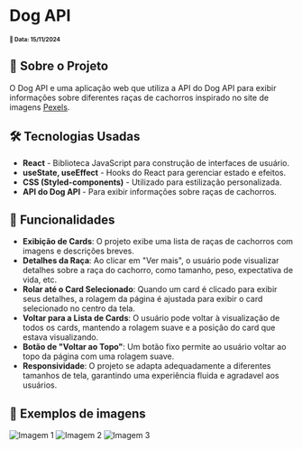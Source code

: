 # Dog API 
<h2 style="font-size: 10px"> 📅 Data: 15/11/2024</h2>

## 📝 Sobre o Projeto

O Dog API e uma aplicação web que utiliza a API do Dog API para exibir informações sobre diferentes raças de cachorros inspirado no site de imagens <a href="https://www.pexels.com/pt-br/" target="_blank">Pexels</a>.


## 🛠️ Tecnologias Usadas

- **React** - Biblioteca JavaScript para construção de interfaces de usuário.
- **useState, useEffect** - Hooks do React para gerenciar estado e efeitos.
- **CSS (Styled-components)** - Utilizado para estilização personalizada.
- **API do Dog API** - Para exibir informações sobre raças de cachorros.

## 🚀 Funcionalidades

- **Exibição de Cards**: O projeto exibe uma lista de raças de cachorros com imagens e descrições breves.
- **Detalhes da Raça**: Ao clicar em "Ver mais", o usuário pode visualizar detalhes sobre a raça do cachorro, como tamanho, peso, expectativa de vida, etc.
- **Rolar até o Card Selecionado**: Quando um card é clicado para exibir seus detalhes, a rolagem da página é ajustada para exibir o card selecionado no centro da tela.
- **Voltar para a Lista de Cards**: O usuário pode voltar à visualização de todos os cards, mantendo a rolagem suave e a posição do card que estava visualizando.
- **Botão de "Voltar ao Topo"**: Um botão fixo permite ao usuário voltar ao topo da página com uma rolagem suave.
- **Responsividade**: O projeto se adapta adequadamente a diferentes tamanhos de tela, garantindo uma experiência fluida e agradavel aos usuários.

## 📸 Exemplos de imagens

![Imagem 1](https://github.com/user-attachments/assets/cf0d4091-d109-4638-8c3b-987210d842e9)
![Imagem 2](https://github.com/user-attachments/assets/c239f9b8-c172-4888-91e5-bbd84ed534b2)
![Imagem 3](https://github.com/user-attachments/assets/761a16dd-4c72-4a79-acb6-1c10e90106c3)


